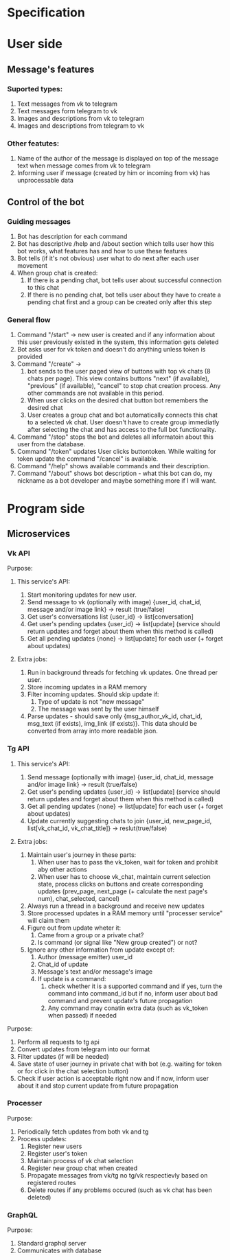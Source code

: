 # Specification

# User side

## Message's features

### Suported types:

1. Text messages from vk to telegram
2. Text messages form telegram to vk
3. Images and descriptions from vk to telegram
4. Images and descriptions from telegram to vk

### Other featutes:

1. Name of the author of the message is displayed on top of the message text when message comes from vk to telegram
2. Informing user if message (created by him or incoming from vk) has unprocessable data

## Control of the bot

### Guiding messages

1. Bot has description for each command
2. Bot has descriptive /help and /about section which tells user how this bot works, what features has and how to use these features
3. Bot tells (if it's not obvious) user what to do next after each user movement
4. When group chat is created:
   1. If there is a pending chat, bot tells user about successful connection to this chat
   2. If there is no pending chat, bot tells user about they have to create a pending chat first and a group can be created only after this step

### General flow

1. Command "/start" -> new user is created and if any information about this user previously existed in the system, this information gets deleted
2. Bot asks user for vk token and doesn't do anything unless token is provided
3. Command "/create" ->
   1. bot sends to the user paged view of buttons with top vk chats (8 chats per page). This view contains buttons "next" (if available), "previous" (if available), "cancel" to stop chat creation process. Any other commands are not available in this period.
   2. When user clicks on the desired chat button bot remembers the desired chat
   3. User creates a group chat and bot automatically connects this chat to a selected vk chat. User doesn't have to create group immediatly after selecting the chat and has access to the full bot functionality.
4. Command "/stop" stops the bot and deletes all informatoin about this user from the database.
5. Command "/token" updates User clicks buttontoken. While waiting for token update the command "/cancel" is available.
6. Command "/help" shows available commands and their description.
7. Command "/about" shows bot description - what this bot can do, my nickname as a bot developer and maybe something more if I will want.

# Program side

## Microservices

### Vk API

Purpose:

1. This service's API:

   1. Start monitoring updates for new user.
   2. Send message to vk (optionally with image) {user_id, chat_id, message and/or image link} -> result (true/false)
   3. Get user's conversations list {user_id} -> list[conversation]
   4. Get user's pending updates {user_id} -> list[update] (service should return updates and forget about them when this method is called)
   5. Get all pending updates {none} -> list[update] for each user (+ forget about updates)

2. Extra jobs:

   1. Run in background threads for fetching vk updates. One thread per user.
   2. Store incoming updates in a RAM memory
   3. Filter incoming updates. Should skip update if:
      1. Type of update is not "new message"
      2. The message was sent by the user himself
   4. Parse updates - should save only {msg_author_vk_id, chat_id, msg_text (if exists), img_link (if exists)}. This data should be converted from array into more readable json.

### Tg API

1. This service's API:

   1. Send message (optionally with image) {user_id, chat_id, message and/or image link} -> result (true/false)
   2. Get user's pending updates {user_id} -> list[update] (service should return updates and forget about them when this method is called)
   3. Get all pending updates {none} -> list[update] for each user (+ forget about updates)
   4. Update currently suggesting chats to join {user_id, new_page_id, list[vk_chat_id, vk_chat_title]} -> reslut(true/false)

2. Extra jobs:
   1. Maintain user's journey in these parts:
      1. When user has to pass the vk_token, wait for token and prohibit aby other actions
      2. When user has to choose vk_chat, maintain current selection state, process clicks on buttons and create corresponding updates (prev_page, next_page (+ calculate the next page's num), chat_selected, cancel)
   2. Always run a thread in a background and receive new updates
   3. Store processed updates in a RAM memory until "processer service" will claim them
   4. Figure out from update wheter it:
      1. Came from a group or a private chat?
      2. Is command (or signal like "New group created") or not?
   5. Ignore any other information from update except of:
      1. Author (message emitter) user_id
      2. Chat_id of update
      3. Message's text and/or message's image
      4. If update is a command:
         1. check whether it is a supported command and if yes, turn the command into command_id but if no, inform user about bad command and prevent update's future propagation
         2. Any command may conatin extra data (such as vk_token when passed) if needed

Purpose:

1. Perform all requests to tg api
2. Convert updates from telegram into our format
3. Filter updates (if will be needed)
4. Save state of user journey in private chat with bot (e.g. waiting for token or for click in the chat selection button)
5. Check if user action is acceptable right now and if now, inform user about it and stop current update from future propagation

### Processer

Purpose:

1. Periodically fetch updates from both vk and tg
2. Process updates:
   1. Register new users
   2. Register user's token
   3. Maintain process of vk chat selection
   4. Register new group chat when created
   5. Propagate messages from vk/tg no tg/vk respectievly based on registered routes
   6. Delete routes if any problems occured (such as vk chat has been deleted)

### GraphQL

Purpose:

1. Standard graphql server
2. Communicates with database
